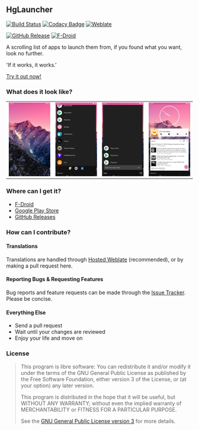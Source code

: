 ## HgLauncher

 [![Build Status](https://travis-ci.org/F4uzan/HgLauncher.svg?branch=master)](https://travis-ci.org/F4uzan/HgLauncher)
 [![Codacy Badge](https://api.codacy.com/project/badge/Grade/7b102385347b4be5b180ce56391d1bd1)](https://app.codacy.com/app/F4uzan/HgLauncher?utm_source=github.com&utm_medium=referral&utm_content=F4uzan/HgLauncher&utm_campaign=Badge_Grade_Dashboard)
 [![Weblate](https://hosted.weblate.org/widgets/hglauncher/-/svg-badge.svg)](https://hosted.weblate.org/engage/hglauncher/?utm_source=widget)

 [![GitHub Release](https://img.shields.io/github/release/F4uzan/HgLauncher.svg?logo=github)](https://github.com/F4uzan/HgLauncher/releases) [![F-Droid](https://img.shields.io/f-droid/v/mono.hg.svg)](https://f-droid.org/app/mono.hg)

A scrolling list of apps to launch them from, if you found what you want, look no further.

'If it works, it works.'

[Try it out now!](https://github.com/F4uzan/HgLauncher/blob/master/README.md#where-can-i-get-it)

### What does it look like?

| | | | |
|:-------------------------:|:-------------------------:|:-------------------------:|:-------------------------:|
![Homescreen](https://github.com/F4uzan/HgLauncher/raw/master/fastlane/metadata/android/en-US/images/phoneScreenshots/1.jpeg "Homescreen") | ![App list](https://github.com/F4uzan/HgLauncher/raw/master/fastlane/metadata/android/en-US/images/phoneScreenshots/2.jpeg "List all your apps") | ![App search](https://github.com/F4uzan/HgLauncher/raw/master/fastlane/metadata/android/en-US/images/phoneScreenshots/3.jpeg "Search and find apps") | ![Widget-space](https://github.com/F4uzan/HgLauncher/raw/master/fastlane/metadata/android/en-US/images/phoneScreenshots/4.jpeg "View and add widgets")

### Where can I get it?

- [F-Droid](https://f-droid.org/app/mono.hg)
- [Google Play Store](https://play.google.com/store/apps/details?id=mono.hg)
- [GitHub Releases](https://github.com/F4uzan/HgLauncher/releases)

### How can I contribute?

#### Translations

Translations are handled through [Hosted Weblate](https://hosted.weblate.org/engage/hglauncher/) (recommended), or by making a pull request here.

#### Reporting Bugs & Requesting Features

Bug reports and feature requests can be made through the [Issue Tracker](https://github.com/F4uzan/HgLauncher/issues). Please be concise.

#### Everything Else

* Send a pull request
* Wait until your changes are reviewed
* Enjoy your life and move on

### License

> This program is libre software: You can redistribute it and/or modify it under the terms of the GNU General Public License as published by the Free Software Foundation, either version 3 of the License, or (at your option) any later version.
>
> This program is distributed in the hope that it will be useful, but WITHOUT ANY WARRANTY; without even the implied warranty of MERCHANTABILITY or FITNESS FOR A PARTICULAR PURPOSE.
> 
> See the [GNU General Public License version 3](https://www.gnu.org/licenses/gpl-3.0.html/) for more details.

